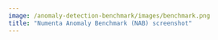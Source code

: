 ```yaml
---
image: /anomaly-detection-benchmark/images/benchmark.png
title: "Numenta Anomaly Benchmark (NAB) screenshot"
---
```

